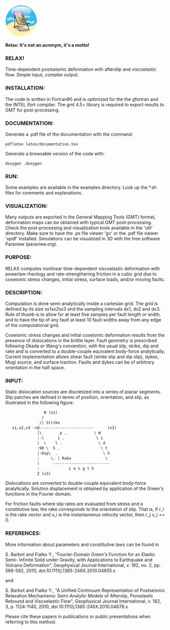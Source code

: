 ![Relax: It's not an acronym, it's a motto!](/graphics/Icon-Relax.png) 

**Relax: It's not an acronym, it's a motto!**

### RELAX!

Time-dependent postseismic deformation with afterslip and viscoelastic flow.
Simple input, complex output.

### INSTALLATION:

The code is written in Fortran90 and is optimized for the the gfortran and the 
INTEL ifort compiler. The gmt 4.5+ library is required to export results to GMT 
for post-processing.

### DOCUMENTATION:

Generate a .pdf file of the documentation with the command:

    pdflatex latex/documentation.tex

Generate a browsable version of the code with:

    doxygen .doxygen

### RUN:

Some examples are available in the examples directory. Look up the *.sh files for
comments and explanations.

### VISUALIZATION:

Many outputs are exported in the General Mapping Tools (GMT) format, deformation
maps can be obtained with typical GMT post-processing. Check the post-processing
and visualization tools available in the 'util' directory.
Make sure to have the .ps file viewer 'gv' or the .pdf file viewer 'xpdf' installed.
Simulations can be visualized in 3D with the free software Paraview (paraview.org).

### PURPOSE:

RELAX computes nonlinear time-dependent viscoelastic deformation with 
powerlaw rheology and rate-strengthening friction in a cubic grid due to coseismic 
stress changes, initial stress, surface loads, and/or moving faults.

### DESCRIPTION:

Computation is done semi-analytically inside a cartesian grid. The grid is defined
by its size sx1*sx2*sx3 and the sampling intervals dx1, dx2 and dx3. Rule of thumb
is to allow for at least five samples per fault length or width, and to have the 
tip of any fault at least 10 fault widths away from any edge of the computational
grid.

Coseismic stress changes and initial coseismic deformation results from the 
presence of dislocations in the brittle layer. Fault geometry is prescribed 
following Okada or Wang's convention, with the usual slip, strike, dip and rake and
is converted to a double-couple equivalent body-force analytically. Current 
implementation allows shear fault (strike slip and dip slip), dykes, Mogi source, 
and surface traction. Faults and dykes can be of arbitrary orientation in the half
space.


### INPUT:

Static dislocation sources are discretized into a series of planar segments. Slip
patches are defined in terms of position, orientation, and slip, as illustrated in
the following figure:

                     N (x1)
                    /
                   /| Strike
       x1,x2,x3 ->@------------------------      (x2)
                  |\        p .            \ W
                  :-\      i .              \ i
                  |  \    l .                \ d
                  :90 \  S .                  \ t
                  |-Dip\  .                    \ h
                  :     \. | Rake               \
                  |      -------------------------
                  :             L e n g t h
                  Z (x3)

Dislocations are converted to double-couple equivalent body-force analytically.
Solution displacement is obtained by application of the Green's functions in the 
Fourier domain.

For friction faults where slip rates are evaluated from stress and a constitutive 
law, the rake corresponds to the orientation of slip. That is, if r_i is the rake
vector and v_i is the instantaneous velocity vector, then r_j v_j >= 0. 

### REFERENCES:

More information about parameters and constitutive laws can be found in

S. Barbot and Fialko Y., "Fourier-Domain Green's Function for an Elastic Semi-
Infinite Solid under Gravity, with Applications to Earthquake and Volcano 
Deformation", Geophysical Journal International, v. 182, no. 2, pp. 568-582, 2010,
doi:10.1111/j.1365-246X.2010.04655.x

and

S. Barbot and Fialko Y., "A Unified Continuum Representation of Postseismic 
Relaxation Mechanisms: Semi-Analytic Models of Afterslip, Poroelastic Rebound and
Viscoelastic Flow", Geophysical Journal International, v. 182, 3, p. 1124-1140, 
2010, doi:10.1111/j.1365-246X.2010.04678.x

Please cite these papers in publications or public presentations when referring
to this method.


